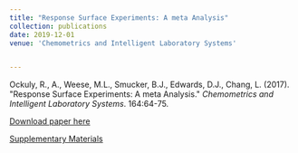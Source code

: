 ```yaml
---
title: "Response Surface Experiments: A meta Analysis"
collection: publications
date: 2019-12-01
venue: 'Chemometrics and Intelligent Laboratory Systems'


---
```

Ockuly, R., A., Weese, M.L., Smucker, B.J., Edwards, D.J., Chang, L. (2017). &quot;Response Surface Experiments: A meta Analysis.&quot; 
<i>Chemometrics and Intelligent Laboratory Systems</i>. 164:64-75. 

[Download paper here](http://weeseml.github.io/files/smucker_et_al.pdf)

[Supplementary Materials](http://weeseml.github.io/files/supp_smucker_et_al_2019.pdf)
